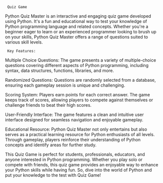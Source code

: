      Quiz Game

Python Quiz Master is an interactive and engaging quiz game developed using Python. It's a fun and educational way to test your knowledge of Python programming language and related concepts.
Whether you're a beginner eager to learn or an experienced programmer looking to brush up on your skills, Python Quiz Master offers a range of questions suited to various skill levels.

     Key Features:

Multiple Choice Questions: The game presents a variety of multiple-choice questions covering different aspects of Python programming, including syntax, data structures, functions, libraries, and more.

Randomized Questions: Questions are randomly selected from a database, ensuring each gameplay session is unique and challenging.

Scoring System: Players earn points for each correct answer. The game keeps track of scores, allowing players to compete against themselves or challenge friends to beat their high scores.

User-Friendly Interface: The game features a clean and intuitive user interface designed for seamless navigation and enjoyable gameplay.

Educational Resource: Python Quiz Master not only entertains but also serves as a practical learning resource for Python enthusiasts of all levels.
Through gameplay, players reinforce their understanding of Python concepts and identify areas for further study.

This Quiz Game is perfect for students, professionals, educators, and anyone interested in Python programming. 
Whether you play solo or compete with friends, this quiz game provides an enjoyable way to enhance your Python skills while having fun. 
So, dive into the world of Python and put your knowledge to the test with Quiz Game!
